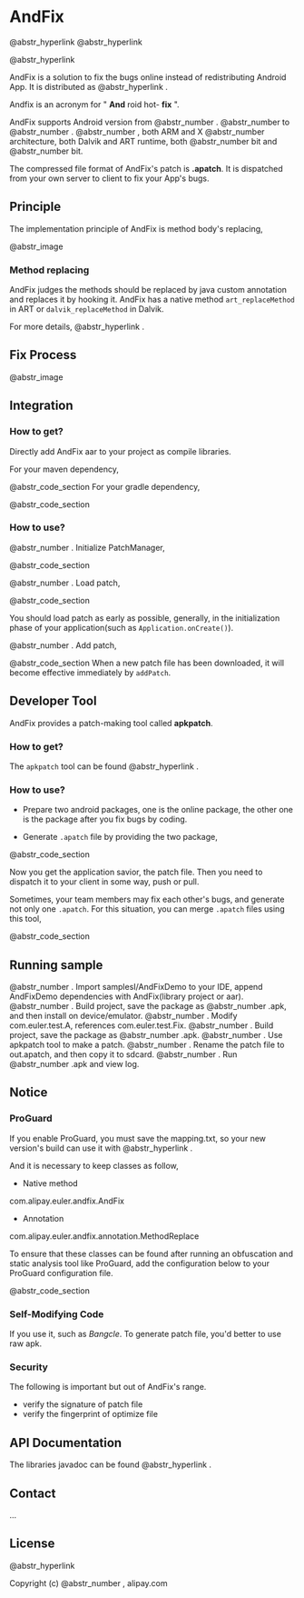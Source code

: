# AndFix

@abstr_hyperlink @abstr_hyperlink 

@abstr_hyperlink 

AndFix is a solution to fix the bugs online instead of redistributing Android App. It is distributed as @abstr_hyperlink .

Andfix is an acronym for " **And** roid hot- **fix** ".

AndFix supports Android version from @abstr_number . @abstr_number to @abstr_number . @abstr_number , both ARM and X @abstr_number architecture, both Dalvik and ART runtime, both @abstr_number bit and @abstr_number bit.

The compressed file format of AndFix's patch is **.apatch**. It is dispatched from your own server to client to fix your App's bugs.

## Principle

The implementation principle of AndFix is method body's replacing,

@abstr_image 

### Method replacing

AndFix judges the methods should be replaced by java custom annotation and replaces it by hooking it. AndFix has a native method `art_replaceMethod` in ART or `dalvik_replaceMethod` in Dalvik. 

For more details, @abstr_hyperlink .

## Fix Process

@abstr_image 

## Integration

### How to get?

Directly add AndFix aar to your project as compile libraries.

For your maven dependency,

@abstr_code_section For your gradle dependency,

@abstr_code_section 

### How to use?

@abstr_number . Initialize PatchManager,

@abstr_code_section 

@abstr_number . Load patch,

@abstr_code_section 

You should load patch as early as possible, generally, in the initialization phase of your application(such as `Application.onCreate()`).

@abstr_number . Add patch,

@abstr_code_section When a new patch file has been downloaded, it will become effective immediately by `addPatch`.

## Developer Tool

AndFix provides a patch-making tool called **apkpatch**.

### How to get?

The `apkpatch` tool can be found @abstr_hyperlink .

### How to use?

  * Prepare two android packages, one is the online package, the other one is the package after you fix bugs by coding.

  * Generate `.apatch` file by providing the two package,

@abstr_code_section 




Now you get the application savior, the patch file. Then you need to dispatch it to your client in some way, push or pull.

Sometimes, your team members may fix each other's bugs, and generate not only one `.apatch`. For this situation, you can merge `.apatch` files using this tool,

@abstr_code_section 

## Running sample

@abstr_number . Import samplesI/AndFixDemo to your IDE, append AndFixDemo dependencies with AndFix(library project or aar). @abstr_number . Build project, save the package as @abstr_number .apk, and then install on device/emulator. @abstr_number . Modify com.euler.test.A, references com.euler.test.Fix. @abstr_number . Build project, save the package as @abstr_number .apk. @abstr_number . Use apkpatch tool to make a patch. @abstr_number . Rename the patch file to out.apatch, and then copy it to sdcard. @abstr_number . Run @abstr_number .apk and view log.

## Notice

### ProGuard

If you enable ProGuard, you must save the mapping.txt, so your new version's build can use it with @abstr_hyperlink .

And it is necessary to keep classes as follow,

  * Native method

com.alipay.euler.andfix.AndFix

  * Annotation

com.alipay.euler.andfix.annotation.MethodReplace




To ensure that these classes can be found after running an obfuscation and static analysis tool like ProGuard, add the configuration below to your ProGuard configuration file.

@abstr_code_section 

### Self-Modifying Code

If you use it, such as _Bangcle_. To generate patch file, you'd better to use raw apk.

### Security

The following is important but out of AndFix's range.

  * verify the signature of patch file
  * verify the fingerprint of optimize file



## API Documentation

The libraries javadoc can be found @abstr_hyperlink .

## Contact

...

## License

@abstr_hyperlink 

Copyright (c) @abstr_number , alipay.com
